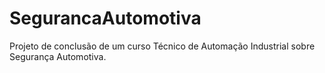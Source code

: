 # SegurancaAutomotiva
Projeto de conclusão de um curso Técnico de Automação Industrial sobre Segurança Automotiva.
